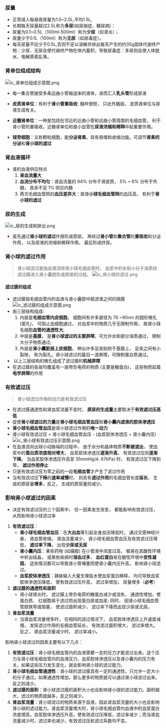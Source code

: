 ### 尿量
- 正常成人每昼夜尿量为1.0~2.0L,平均1.5L,
- 长期每天尿量超过2.5L称为**多尿**(如尿崩症、糖尿病)：
- 尿量为0.1~0.5L（100ml-500ml）称为**少尿**（如肾炎）；
- 尿量少于0.1L（100ml）称为**无尿**（如尿毒症）。
- 每天尿量不应少于0.5L,否则不足以溶解并排出每天产生的约35g固体代谢终产物：少尿、无尿会使代谢终产物在体内蓄积，导致尿毒症：多尿则会使人体脱水、电解质紊乱等。

### 肾单位组成结构
![ic_肾单位组成示意图.png](https://blog-1303144804.cos.ap-guangzhou.myqcloud.com/img/202311131002283.png)
- 每一集合管接受多条远曲小管输送来的液体，进而汇入**乳头管**形成尿液

-  **皮质肾单位**：有利于**肾小管重吸收**; 髓袢很短， 只达外髓层。 皮质肾单位与尿液生成有关。
- **近髓肾单位**：一种是包绕在邻近的近曲小管和远曲小管周围的毛细血管， 利于肾小管的重吸收，近髓肾单位和直小血管在**尿液浓缩和稀释**中起重要作用。
- **球旁细胞**：又称颗粒细胞，能**分泌肾素**。具有吞噬和收缩功能。可调节**肾素的分泌**和**肾小球的滤过**
### 肾血液循环
- 肾的血液供应特点
	1. **肾血流量大**
	2. **血流分布不均匀**：肾血流量的 94% 分布于肾皮质， 5% ~ 6% 分布于外髓， 其余不足 1% 供应内髓
	3. 两次毛细血管网的**血压差异大**：故肾**小球毛细血管网**的血压高， 有利于**肾小球的滤过**

### 尿的生成
![ic_尿的生成和排出.png](https://blog-1303144804.cos.ap-guangzhou.myqcloud.com/img/202311131018114.png)
- 首先通过**肾小球的滤过**作用形成原尿， 再经过**肾小管**和**集合管**的**重吸收**和分泌作用， 以及尿液的浓缩和稀释作用， 最后形成终尿。

### 肾小球的滤过作用
>肾小球滤过是指血液流经肾小球毛细血管时， 血浆中的水和小分子溶质经滤过膜进入肾小囊腔形成原尿的过程。
![ic_肾小球的滤过.png](https://blog-1303144804.cos.ap-guangzhou.myqcloud.com/img/202311131029464.png)

#### 滤过膜的组成
- 滤过膜指毛细血管内的血液与肾小囊腔中超滤液之间的隔膜
![ic_滤过膜的组成示意图.png](https://blog-1303144804.cos.ap-guangzhou.myqcloud.com/img/202311131026537.png)
- 由三层结构组成: 
	1. 内层是**毛细血管内皮细胞**， 细胞间有许多直径为 70 ~90nm 的圆形微孔 (窗孔)， 可阻止血细胞通过， 对血浆中的物质几乎无限制作用， 故肾小球毛细胞**血管的通透性大**;
	2. 中层是**基膜**， 是**肾小球滤过的主要屏障**，可允许水和部分溶质通过， 限制大分子物质通过; 
	3. 外层是**肾小囊脏层上皮细胞**， 伸出许多足突贴附于基膜上， 足突之间有小裂隙， 称为裂孔。肾小球滤过的最后一道屏障，可限制蛋白质通过。
-  以上三层结构的微孔组成了滤过膜的**机械屏障**
- 在滤过膜的各层均覆盖有一层带负电荷的物质 (主要是糖蛋白)， 这些物质起着**电学屏障**的作用
### 有效滤过压
>肾小球滤过作用的动力是有效滤过压

- 在滤过膜通透性和肾血浆流量不变时， **原尿的生成量**主要取决于**有效滤过压高低**
- 促使**肾小球滤过的力量**是**肾小球毛细血管血压**和**肾小囊内滤液的胶体渗透压**
- **肾小球毛细血管血压**是肾小球滤过作用的**唯一动力**
- 肾小球有效滤过压 = 肾小球毛细血管血压 - (血浆胶体渗透压 + 肾小囊内压)
![ic_肾小球有效滤过压示意图.png](https://blog-1303144804.cos.ap-guangzhou.myqcloud.com/img/202311131032449.png)
- 在血液流向出球小动脉端的过程中， 由于水分和晶体物质**不断被滤出**， 使血浆中的**蛋白质浓度相对增大**， 血浆胶体渗透压**逐渐升高**， 有效滤过压则**逐渐下降**。 当血浆胶体渗透压升高至 35mmHg(4. 67kPa) 时， 有效滤过压下降到零， **滤过作用停止**
- 只是有效滤过压为零之前的一段**毛细血管**才产生了滤过作用
- 当有效滤过压**下降**的**速率减慢**时， 则具有**滤过作用**的毛细血管长度**延长**， 生成的原尿量**增多**，反之， 生成的原尿量则减少。

### 影响肾小球滤过的因素
- 决定有效滤过压的三个因素中， 任一因素发生改变， 都能影响有效滤过压， 从而影响肾小球滤过率
1. **有效滤过压**：
	- **肾小球毛细血管血压**：在**大出血**等引起全身血压降低时， 通过交感神经兴奋， 肾血管收缩， 肾血流量减少， 肾小球毛细血管血压及有效滤过压降低， **滤过率下降**， 出现**少尿或无尿**
	- **肾小囊内压**：某些药物 (如磺胺) 在小管液中浓度过高， 极易在其酸性环境中析出结晶， 或某些疾病时**溶血过多**， **血红蛋白**易在酸性环境中**变性凝固**， 这些情况都可以导致肾小管堵塞而使肾小囊内压升高， 影响肾小球滤过。
	- **血浆胶体渗透压**：静脉输入大量生理盐水使血浆蛋白稀释， 均可导致血浆胶体渗透压降低， 使有效滤过压升高， 滤过率增加， 尿量增多（**必考**）
2. **滤过膜的通透性和面积**
	- 肾小球肾炎时， 滤过膜上带负电荷的糖蛋白减少或消失， 通透性增加，使蛋白质、 红细胞易于滤过而出现蛋白尿或血尿; 同时， 因肾小球毛细血管管腔狭窄或阻塞， 使滤过面积减少， 滤过率下降而出现少尿或无尿。
3. **肾血浆流量**
	- 当肾血浆流量增多时， 在相同的滤过情况下， 血浆胶体渗透压上升速度减慢， 发挥滤过作用的毛细血管延长， 有效滤过面积增大， 滤过率增大。 反之， 肾血浆流量减少时， 滤过率减小。

影响肾小球滤过的因素主要有以下几点：

1. **有效滤过压**：肾小球毛细血管内的血液需要一定的压力才能滤过出来。这个压力与肾小球毛细血管内的血液压力、血浆胶体渗透压以及肾小囊内的压力有关。如果这些压力发生变化，就会影响肾小球的滤过能力。
2. **肾小球毛细血管通透性**：肾小球的滤过膜具有一定的通透性，只允许一定大小的分子通过。如果通透性增加，那么更多的物质就可以通过肾小球滤过出来，反之则减少。
3. **滤过膜的面积**：肾小球滤过膜的面积大小也会影响肾小球的滤过能力。面积越大，滤过的物质就越多，反之则减少。
4. **肾血浆流量**：肾小球滤过的物质来源于血液，因此肾血浆流量的大小也会影响肾小球的滤过能力。肾血浆流量增大时，肾小球毛细血管内血液中的血浆蛋白浓度增高，血浆胶体渗透压升高，使有效滤过压降低，滤过率减少；而当肾血流量减少时，滤过率也减少，有效滤过压和滤过系数均不变。